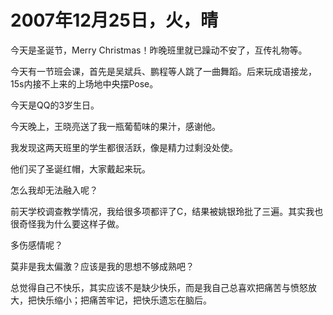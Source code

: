 # 2007年12月25日，火，晴

今天是圣诞节，Merry Christmas！昨晚班里就已躁动不安了，互传礼物等。

今天有一节班会课，首先是吴斌兵、鹏程等人跳了一曲舞蹈。后来玩成语接龙，15s内接不上来的上场地中央摆Pose。

今天是QQ的3岁生日。

今天晚上，王晓亮送了我一瓶葡萄味的果汁，感谢他。

我发现这两天班里的学生都很活跃，像是精力过剩没处使。

他们买了圣诞红帽，大家戴起来玩。

怎么我却无法融入呢？

前天学校调查教学情况，我给很多项都评了C，结果被姚银玲批了三遍。其实我也很奇怪我为什么要这样子做。

多伤感情呢？

莫非是我太偏激？应该是我的思想不够成熟吧？

总觉得自己不快乐，其实应该不是缺少快乐，而是我自己总喜欢把痛苦与愤怒放大，把快乐缩小；把痛苦牢记，把快乐遗忘在脑后。
